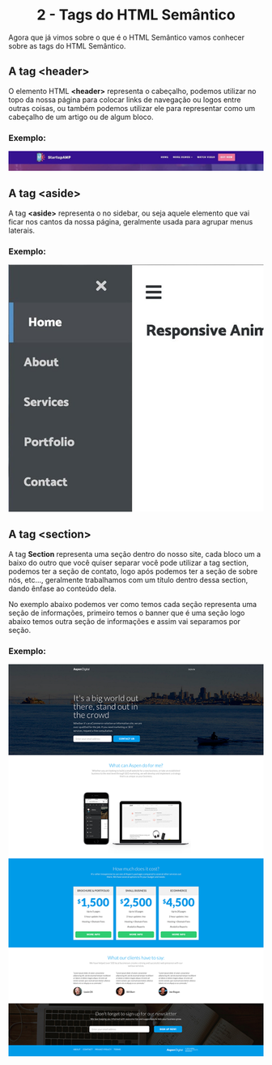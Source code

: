 <h1 align="center">2 - Tags do HTML Semântico</h1>

Agora que já vimos sobre o que é o HTML Semântico vamos conhecer sobre as tags do HTML Semântico.

## A tag &lt;header&gt;

O elemento HTML **&lt;header&gt;** representa
o cabeçalho, podemos utilizar no topo da nossa página para colocar links de navegação ou logos entre outras coisas, ou também podemos utilizar ele para representar como um cabeçalho de um artigo ou de algum bloco.

### **Exemplo:**

![Example](../../assets/header.jpg)

## A tag &lt;aside&gt;

A tag **&lt;aside&gt;** representa o no sidebar, ou seja aquele elemento que vai ficar nos cantos da nossa página, geralmente usada para agrupar menus laterais.

### **Exemplo:**

![Example](../../assets/aside.jpg)

## A tag &lt;section&gt;

A tag **Section** representa uma seção dentro do nosso site, cada bloco um a baixo do outro que você quiser separar você pode utilizar a tag section, podemos ter a seção de contato, logo após podemos ter a seção de sobre nós, etc..., geralmente trabalhamos com um título dentro dessa section, dando ênfase ao conteúdo dela.

No exemplo abaixo podemos ver como temos cada seção representa uma seção de informações, primeiro temos o banner que é uma seção logo abaixo temos outra seção de informações e assim vai separamos por seção.

### **Exemplo:**

![Example](../../assets/section.png)
